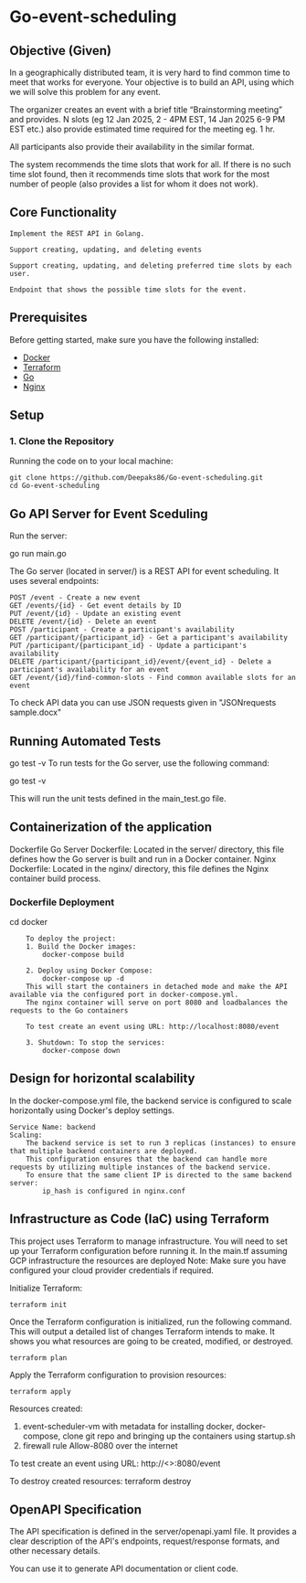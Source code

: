 # Go-event-scheduling

## Objective (Given)

In a geographically distributed team, it is very hard to find common time to meet that works for everyone. Your objective is to build an API, using which we will solve this problem for any event.

The organizer creates an event with a brief title “Brainstorming meeting” and provides. N slots (eg 12 Jan 2025, 2 - 4PM EST, 14 Jan 2025 6-9 PM EST etc.) also provide estimated time required for the meeting eg. 1 hr.

All participants also provide their availability in the similar format. 

The system recommends the time slots that work for all. If there is no such time slot found, then it recommends time slots that work for the most number of people (also provides a list for whom it does not work).

## Core Functionality

    Implement the REST API in Golang.

    Support creating, updating, and deleting events

    Support creating, updating, and deleting preferred time slots by each user.

    Endpoint that shows the possible time slots for the event.

## Prerequisites

Before getting started, make sure you have the following installed:

- [Docker](https://www.docker.com/get-started)
- [Terraform](https://www.terraform.io/downloads.html)
- [Go](https://golang.org/dl/)
- [Nginx](https://nginx.org/en/docs/)

## Setup

### 1. Clone the Repository

Running the code on to your local machine:
    
    git clone https://github.com/Deepaks86/Go-event-scheduling.git
    cd Go-event-scheduling

## Go API Server for Event Sceduling
Run the server:

go run main.go

The Go server (located in server/) is a REST API for event scheduling. It uses several endpoints:

    POST /event - Create a new event
    GET /events/{id} - Get event details by ID
    PUT /event/{id} - Update an existing event
    DELETE /event/{id} - Delete an event
    POST /participant - Create a participant's availability
    GET /participant/{participant_id} - Get a participant's availability
    PUT /participant/{participant_id} - Update a participant's availability
    DELETE /participant/{participant_id}/event/{event_id} - Delete a participant's availability for an event
    GET /event/{id}/find-common-slots - Find common available slots for an event

To check API data you can use JSON requests given in "JSONrequests sample.docx"

## Running Automated Tests

go test -v
To run tests for the Go server, use the following command:

go test -v

This will run the unit tests defined in the main_test.go file.

## Containerization of the application
Dockerfile
    Go Server Dockerfile: Located in the server/ directory, this file defines how the Go server is built and run in a Docker container.
    Nginx Dockerfile: Located in the nginx/ directory, this file defines the Nginx container build process.

### Dockerfile Deployment

cd docker

        To deploy the project: 
        1. Build the Docker images:
            docker-compose build

        2. Deploy using Docker Compose:
            docker-compose up -d    
        This will start the containers in detached mode and make the API available via the configured port in docker-compose.yml.
        The nginx container will serve on port 8080 and loadbalances the requests to the Go containers

        To test create an event using URL: http://localhost:8080/event

        3. Shutdown: To stop the services:
            docker-compose down

## Design for horizontal scalability
In the docker-compose.yml file, the backend service is configured to scale horizontally using Docker's deploy settings. 

    Service Name: backend
    Scaling:
        The backend service is set to run 3 replicas (instances) to ensure that multiple backend containers are deployed.
        This configuration ensures that the backend can handle more requests by utilizing multiple instances of the backend service.
        To ensure that the same client IP is directed to the same backend server:
            ip_hash is configured in nginx.conf

## Infrastructure as Code (IaC) using Terraform
This project uses Terraform to manage infrastructure. You will need to set up your Terraform configuration before running it.
In the main.tf assuming GCP infrastructure the resources are deployed
    Note: Make sure you have configured your cloud provider credentials if required.
    
Initialize Terraform:

    terraform init

Once the Terraform configuration is initialized, run the following command. This will output a detailed list of changes Terraform intends to make. It shows you what resources are going to be created, modified, or destroyed.
    
    terraform plan

Apply the Terraform configuration to provision resources:

    terraform apply

Resources created: 
1. event-scheduler-vm with
        metadata for installing docker, docker-compose, clone git repo and bringing up the containers using startup.sh
2. firewall rule Allow-8080 over the internet

To test create an event using URL: http://<<Public IP of VM>>:8080/event

To destroy created resources:
    terraform destroy


## OpenAPI Specification

The API specification is defined in the server/openapi.yaml file. It provides a clear description of the API's endpoints, request/response formats, and other necessary details.

You can use it to generate API documentation or client code.